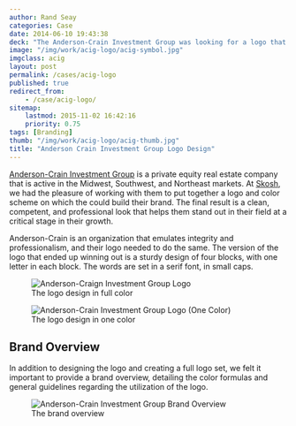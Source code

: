 ```yaml
---
author: Rand Seay
categories: Case
date: 2014-06-10 19:43:38
deck: "The Anderson-Crain Investment Group was looking for a logo that they could establish a brand around, and decided to work with us at Skosh. After moving through the creative process, we were quite happy with the outcome."
image: "/img/work/acig-logo/acig-symbol.jpg"
imgclass: acig
layout: post
permalink: /cases/acig-logo
published: true
redirect_from:
    - /case/acig-logo/
sitemap:
    lastmod: 2015-11-02 16:42:16
    priority: 0.75
tags: [Branding]
thumb: "/img/work/acig-logo/acig-thumb.jpg"
title: "Anderson Crain Investment Group Logo Design"
---
```


[Anderson-Crain Investment Group](http://anderson-crain.com/) is a private equity real estate company that is active in the Midwest, Southwest, and Northeast markets<!--more-->. At [Skosh](http://skosh.io), we had the pleasure of working with them to put together a logo and color scheme on which the could build their brand. The final result is a clean, competent, and professional look that helps them stand out in their field at a critical stage in their growth.

Anderson-Crain is an organization that emulates integrity and professionalism, and their logo needed to do the same. The version of the logo that ended up winning out is a sturdy design of four blocks, with one letter in each block. The words are set in a serif font, in small caps.

<figure class="image">
    <img src="{{ '/img/work/acig-logo/acig-full.jpg' | prepend: site.baseurl }}" alt="Anderson-Craign Investment Group Logo">
    <figcaption>The logo design in full color</figcaption>
</figure>

<figure class="image">
    <img src="{{ '/img/work/acig-logo/acig-full-black.jpg' | prepend: site.baseurl }}" alt="Anderson-Crain Investment Group Logo (One Color)">
    <figcaption>The logo design in one color</figcaption>
</figure>

## Brand Overview

In addition to designing the logo and creating a full logo set, we felt it important to provide a brand overview, detailing the color formulas and general guidelines regarding the utilization of the logo.

<figure class="image">
    <img class="drop-shadow" src="{{ '/img/work/acig-logo/acig-brand.jpg' | prepend: site.baseurl }}" alt="Anderson-Crain Investment Group Brand Overview">
    <figcaption>The brand overview</figcaption>
</figure>
